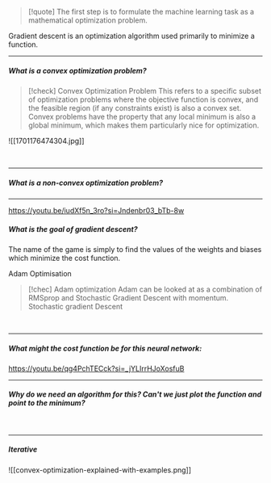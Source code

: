 > [!quote] The first step is to formulate the machine learning task as a mathematical optimization problem. 

Gradient descent is an optimization algorithm used primarily to minimize a function.

---

##### What is a convex optimization problem? 

> [!check] Convex Optimization Problem
> This refers to a specific subset of optimization problems where the objective function is convex, and the feasible region (if any constraints exist) is also a convex set. Convex problems have the property that any local minimum is also a global minimum, which makes them particularly nice for optimization.


![[1701176474304.jpg]]


<br>

---

##### What is a non-convex optimization problem? 

---

https://youtu.be/iudXf5n_3ro?si=Jndenbr03_bTb-8w
##### What is the goal of gradient descent? 

The name of the game is simply to find the values of the weights and biases which minimize the cost function. 

Adam Optimisation

> [!chec] Adam optimization
> Adam can be looked at as a combination of RMSprop and Stochastic Gradient Descent with momentum.
Stochastic gradient Descent

<br>

---

##### What might the cost function be for this neural network: 

https://youtu.be/qg4PchTECck?si=_jYLIrrHJoXosfuB
<br>

---

##### Why do we need an algorithm for this? Can't we just plot the function and point to the minimum? 




<br>

--- 

##### Iterative

![[convex-optimization-explained-with-examples.png]]